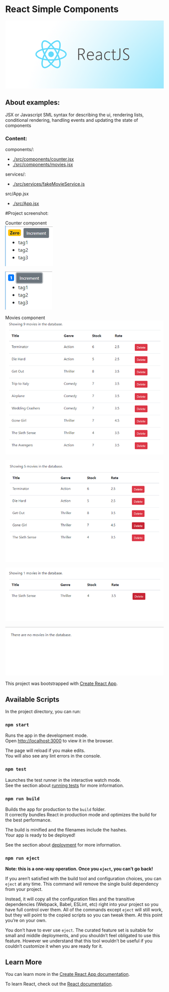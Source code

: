 # React Simple Components

![React.js](./images/reactjs.png)

## About examples:

JSX or Javascript SML syntax for describing the ui, rendering lists, conditional rendering, handling events and updating the state of components

### Content:

components/:

- [./src/components/counter.jsx](./src/components/counter.jsx)
- [./src/components/movies.jsx](./src/components/movies.jsx)

services/:

- [./src/services/fakeMovieService.js](./src/services/fakeMovieService.js)

src/App.jsx

- [./src/App.jsx](./src/App.jsx)

#Project screenshot:

Counter component<br>
![Counter component](./images/1-counter-component/1.png)

![Counter component](./images/1-counter-component/2.png)

Movies component<br>
![Movies component](./images/2-movies-component/1.png)

![Movies component](./images/2-movies-component/2.png)

![Movies component](./images/2-movies-component/3.png)

![Movies component](./images/2-movies-component/4.png)

This project was bootstrapped with [Create React App](https://github.com/facebook/create-react-app).

## Available Scripts

In the project directory, you can run:

### `npm start`

Runs the app in the development mode.<br>
Open [http://localhost:3000](http://localhost:3000) to view it in the browser.

The page will reload if you make edits.<br>
You will also see any lint errors in the console.

### `npm test`

Launches the test runner in the interactive watch mode.<br>
See the section about [running tests](https://facebook.github.io/create-react-app/docs/running-tests) for more information.

### `npm run build`

Builds the app for production to the `build` folder.<br>
It correctly bundles React in production mode and optimizes the build for the best performance.

The build is minified and the filenames include the hashes.<br>
Your app is ready to be deployed!

See the section about [deployment](https://facebook.github.io/create-react-app/docs/deployment) for more information.

### `npm run eject`

**Note: this is a one-way operation. Once you `eject`, you can’t go back!**

If you aren’t satisfied with the build tool and configuration choices, you can `eject` at any time. This command will remove the single build dependency from your project.

Instead, it will copy all the configuration files and the transitive dependencies (Webpack, Babel, ESLint, etc) right into your project so you have full control over them. All of the commands except `eject` will still work, but they will point to the copied scripts so you can tweak them. At this point you’re on your own.

You don’t have to ever use `eject`. The curated feature set is suitable for small and middle deployments, and you shouldn’t feel obligated to use this feature. However we understand that this tool wouldn’t be useful if you couldn’t customize it when you are ready for it.

## Learn More

You can learn more in the [Create React App documentation](https://facebook.github.io/create-react-app/docs/getting-started).

To learn React, check out the [React documentation](https://reactjs.org/).
